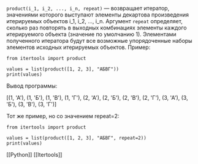 
`product(i_1, i_2, ..., i_n, repeat)` — возвращает итератор, значениями которого выступают элементы декартова произведения итерируемых объектов i_1, i_2, ..., i_n. Аргумент `repeat` определяет, сколько раз повторять в выходных комбинациях элементы каждого итерируемого объекта (значение по умолчанию 1). Элементами полученного итератора будут все возможные упорядоченные наборы элементов исходных итерируемых объектов. Пример:

```
from itertools import product

values = list(product([1, 2, 3], "АБВГ"))
print(values)
```

Вывод программы:

[(1, 'А'),
 (1, 'Б'),
 (1, 'В'),
 (1, 'Г'),
 (2, 'А'),
 (2, 'Б'),
 (2, 'В'),
 (2, 'Г'),
 (3, 'А'),
 (3, 'Б'),
 (3, 'В'),
 (3, 'Г')]

Тот же пример, но со значением repeat=2:

```
from itertools import product

values = list(product([1, 2, 3], "АБВГ", repeat=2))
print(values)
```


[[Python]]
[[Itertools]]
